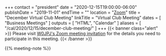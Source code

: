 +++
contact = "president"
date = "2020-12-15T19:00:00-06:00"
publishDate = "2019-11-01"
endTime = ""
location = "[Zoom](https://lists.rrra.org/pipermail/announce/2020-November/000531.html)"
title = "December Virtual Club Meeting"
linkTitle = "Virtual Club Meeting"
dates = [ "Business Meetings" ]
outputs = [ "HTML", "Calendar" ]
aliases = [ "/cal/2020/12/15/december-club-meeting/" ]
+++
{{< banner class="alert" >}}
Please visit
[W0JPJ's Zoom meeting invitation](https://lists.rrra.org/pipermail/announce/2020-November/000531.html)
for the details you need to participate in this meeting.
{{< /banner >}}

{{% meeting-note %}}
